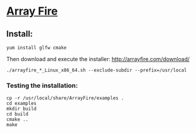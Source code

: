 # [Array Fire](http://arrayfire.org/docs/index.htm)


## Install:

`yum install glfw cmake`


Then download and execute the installer: http://arrayfire.com/download/

```
./arrayfire_*_Linux_x86_64.sh --exclude-subdir --prefix=/usr/local
```


### Testing the installation:

```
cp -r /usr/local/share/ArrayFire/examples .
cd examples
mkdir build
cd build
cmake ..
make
```
